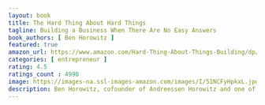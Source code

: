 ```yaml
---
layout: book
title: The Hard Thing About Hard Things
tagline: Building a Business When There Are No Easy Answers
book_authors: [ Ben Horowitz ]
featured: true
amazon_url: https://www.amazon.com/Hard-Thing-About-Things-Building/dp/0062273205/
categories: [ entrepreneur ]
rating: 4.5
ratings_count : 4998
image: https://images-na.ssl-images-amazon.com/images/I/51NCFyHpkxL.jpg
description: Ben Horowitz, cofounder of Andreessen Horowitz and one of Silicon Valley's most respected and experienced entrepreneurs, offers essential advice on building and running a startup—practical wisdom for managing the toughest problems business school doesn’t cover, based on his popular ben’s blog.
---
```


